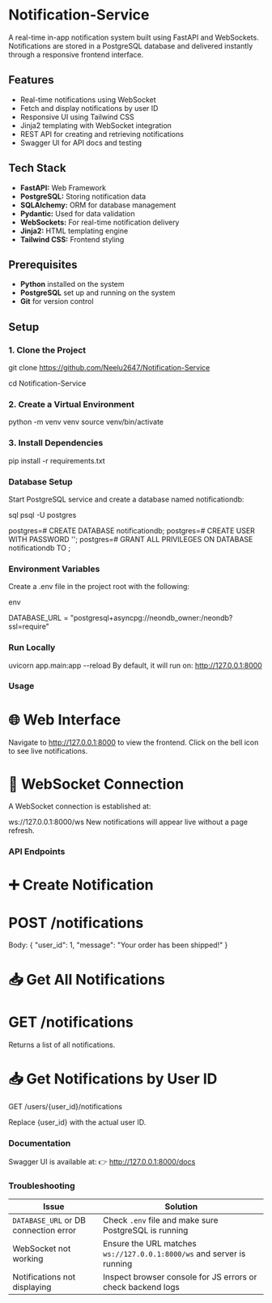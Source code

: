# Notification-Service

A real-time in-app notification system built using FastAPI and WebSockets. Notifications are stored in a PostgreSQL database and delivered instantly through a responsive frontend interface.

## Features

- Real-time notifications using WebSocket
- Fetch and display notifications by user ID
- Responsive UI using Tailwind CSS
- Jinja2 templating with WebSocket integration
- REST API for creating and retrieving notifications
- Swagger UI for API docs and testing

## Tech Stack

- **FastAPI:** Web Framework
- **PostgreSQL:** Storing notification data
- **SQLAlchemy:** ORM for database management
- **Pydantic:** Used for data validation
- **WebSockets:** For real-time notification delivery
- **Jinja2:** HTML templating engine
- **Tailwind CSS:** Frontend styling

## Prerequisites

- **Python** installed on the system
- **PostgreSQL** set up and running on the system
- **Git** for version control

## Setup

### 1️. Clone the Project

git clone https://github.com/Neelu2647/Notification-Service

cd Notification-Service

### 2️. Create a Virtual Environment
python -m venv venv
source venv/bin/activate 

### 3️. Install Dependencies
pip install -r requirements.txt

### Database Setup
Start PostgreSQL service and create a database named notificationdb:

sql
psql -U postgres

postgres=# CREATE DATABASE notificationdb;
postgres=# CREATE USER <username> WITH PASSWORD '<password>';
postgres=# GRANT ALL PRIVILEGES ON DATABASE notificationdb TO <username>;

### Environment Variables
Create a .env file in the project root with the following:

env

DATABASE_URL = "postgresql+asyncpg://neondb_owner:<username>/neondb?ssl=require"

### Run Locally

uvicorn app.main:app --reload
By default, it will run on: http://127.0.0.1:8000

### Usage
# 🌐 Web Interface

Navigate to http://127.0.0.1:8000 to view the frontend.
Click on the bell icon to see live notifications.

# 🔄 WebSocket Connection
A WebSocket connection is established at:

ws://127.0.0.1:8000/ws
New notifications will appear live without a page refresh.

###   API Endpoints
# ➕ Create Notification
# POST /notifications

Body:
{
  "user_id": 1,
  "message": "Your order has been shipped!"
}
# 📥 Get All Notifications
# GET /notifications

Returns a list of all notifications.

# 📥 Get Notifications by User ID
GET /users/{user_id}/notifications

Replace {user_id} with the actual user ID.

### Documentation
Swagger UI is available at:
👉 http://127.0.0.1:8000/docs

### Troubleshooting
| Issue                                 | Solution                                                              |
|--------------------------------------|-----------------------------------------------------------------------|
| `DATABASE_URL` or DB connection error | Check `.env` file and make sure PostgreSQL is running                 |
| WebSocket not working                 | Ensure the URL matches `ws://127.0.0.1:8000/ws` and server is running |
| Notifications not displaying          | Inspect browser console for JS errors or check backend logs           |
